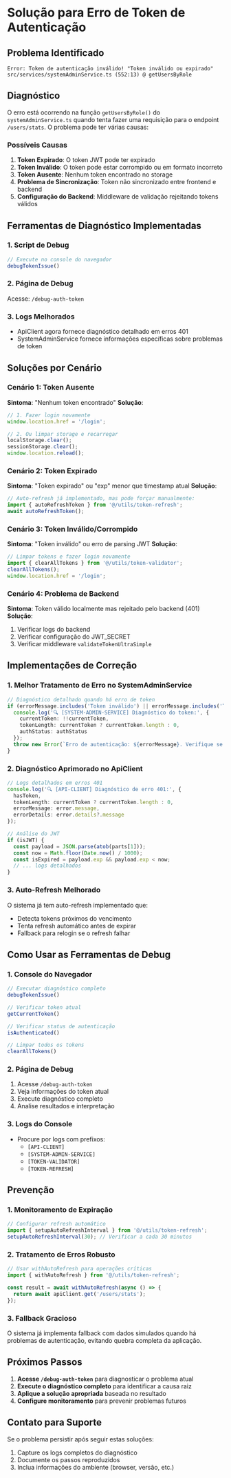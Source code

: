 # Solução para Erro de Token de Autenticação

## Problema Identificado
```
Error: Token de autenticação inválido! "Token inválido ou expirado"
src/services/systemAdminService.ts (552:13) @ getUsersByRole
```

## Diagnóstico

O erro está ocorrendo na função `getUsersByRole()` do `systemAdminService.ts` quando tenta fazer uma requisição para o endpoint `/users/stats`. O problema pode ter várias causas:

### Possíveis Causas

1. **Token Expirado**: O token JWT pode ter expirado
2. **Token Inválido**: O token pode estar corrompido ou em formato incorreto
3. **Token Ausente**: Nenhum token encontrado no storage
4. **Problema de Sincronização**: Token não sincronizado entre frontend e backend
5. **Configuração do Backend**: Middleware de validação rejeitando tokens válidos

## Ferramentas de Diagnóstico Implementadas

### 1. Script de Debug
```typescript
// Execute no console do navegador
debugTokenIssue()
```

### 2. Página de Debug
Acesse: `/debug-auth-token`

### 3. Logs Melhorados
- ApiClient agora fornece diagnóstico detalhado em erros 401
- SystemAdminService fornece informações específicas sobre problemas de token

## Soluções por Cenário

### Cenário 1: Token Ausente
**Sintoma**: "Nenhum token encontrado"
**Solução**:
```typescript
// 1. Fazer login novamente
window.location.href = '/login';

// 2. Ou limpar storage e recarregar
localStorage.clear();
sessionStorage.clear();
window.location.reload();
```

### Cenário 2: Token Expirado
**Sintoma**: "Token expirado" ou "exp" menor que timestamp atual
**Solução**:
```typescript
// Auto-refresh já implementado, mas pode forçar manualmente:
import { autoRefreshToken } from '@/utils/token-refresh';
await autoRefreshToken();
```

### Cenário 3: Token Inválido/Corrompido
**Sintoma**: "Token inválido" ou erro de parsing JWT
**Solução**:
```typescript
// Limpar tokens e fazer login novamente
import { clearAllTokens } from '@/utils/token-validator';
clearAllTokens();
window.location.href = '/login';
```

### Cenário 4: Problema de Backend
**Sintoma**: Token válido localmente mas rejeitado pelo backend (401)
**Solução**:
1. Verificar logs do backend
2. Verificar configuração do JWT_SECRET
3. Verificar middleware `validateTokenUltraSimple`

## Implementações de Correção

### 1. Melhor Tratamento de Erro no SystemAdminService
```typescript
// Diagnóstico detalhado quando há erro de token
if (errorMessage.includes('Token inválido') || errorMessage.includes('Token expirado')) {
  console.log('🔍 [SYSTEM-ADMIN-SERVICE] Diagnóstico do token:', {
    currentToken: !!currentToken,
    tokenLength: currentToken ? currentToken.length : 0,
    authStatus: authStatus
  });
  throw new Error(`Erro de autenticação: ${errorMessage}. Verifique se você está logado corretamente.`);
}
```

### 2. Diagnóstico Aprimorado no ApiClient
```typescript
// Logs detalhados em erros 401
console.log('🔍 [API-CLIENT] Diagnóstico de erro 401:', {
  hasToken,
  tokenLength: currentToken ? currentToken.length : 0,
  errorMessage: error.message,
  errorDetails: error.details?.message
});

// Análise do JWT
if (isJWT) {
  const payload = JSON.parse(atob(parts[1]));
  const now = Math.floor(Date.now() / 1000);
  const isExpired = payload.exp && payload.exp < now;
  // ... logs detalhados
}
```

### 3. Auto-Refresh Melhorado
O sistema já tem auto-refresh implementado que:
- Detecta tokens próximos do vencimento
- Tenta refresh automático antes de expirar
- Fallback para relogin se o refresh falhar

## Como Usar as Ferramentas de Debug

### 1. Console do Navegador
```javascript
// Executar diagnóstico completo
debugTokenIssue()

// Verificar token atual
getCurrentToken()

// Verificar status de autenticação
isAuthenticated()

// Limpar todos os tokens
clearAllTokens()
```

### 2. Página de Debug
1. Acesse `/debug-auth-token`
2. Veja informações do token atual
3. Execute diagnóstico completo
4. Analise resultados e interpretação

### 3. Logs do Console
- Procure por logs com prefixos:
  - `[API-CLIENT]`
  - `[SYSTEM-ADMIN-SERVICE]`
  - `[TOKEN-VALIDATOR]`
  - `[TOKEN-REFRESH]`

## Prevenção

### 1. Monitoramento de Expiração
```typescript
// Configurar refresh automático
import { setupAutoRefreshInterval } from '@/utils/token-refresh';
setupAutoRefreshInterval(30); // Verificar a cada 30 minutos
```

### 2. Tratamento de Erros Robusto
```typescript
// Usar withAutoRefresh para operações críticas
import { withAutoRefresh } from '@/utils/token-refresh';

const result = await withAutoRefresh(async () => {
  return await apiClient.get('/users/stats');
});
```

### 3. Fallback Gracioso
O sistema já implementa fallback com dados simulados quando há problemas de autenticação, evitando quebra completa da aplicação.

## Próximos Passos

1. **Acesse `/debug-auth-token`** para diagnosticar o problema atual
2. **Execute o diagnóstico completo** para identificar a causa raiz
3. **Aplique a solução apropriada** baseada no resultado
4. **Configure monitoramento** para prevenir problemas futuros

## Contato para Suporte

Se o problema persistir após seguir estas soluções:
1. Capture os logs completos do diagnóstico
2. Documente os passos reproduzidos
3. Inclua informações do ambiente (browser, versão, etc.) 